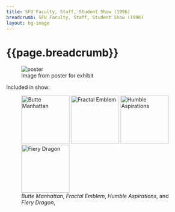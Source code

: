 ```yaml
---
title: SFU Faculty, Staff, Student Show (1996)
breadcrumb: SFU Faculty, Staff, Student Show (1996)
layout: bg-image
---
```

# {{page.breadcrumb}}

<div class="container">
  <figure>
  <img src="{{"/assets/projects/img/sfu-poster.jpg" | relative_url}}"
  class="img-fluid" alt="poster" />
  <figcaption>
    Image from poster for exhibit
  </figcaption>
  </figure>
</div>

<p>
Included in show:
</p>

<div class="container">
<div class="row">
  <figure>
    <img class="img-fluid rounded m-1" style="height: 128px"
    src="{{ "/assets/gallery/img/1990-Hep-Butte-Manhattan.jpg" | relative_url }}"
    alt="Butte Manhattan" />
    <img class="img-fluid rounded m-1" style="height: 128px"
    src="{{ "/assets/gallery/img/1992-Hep-Fractal-Emblem.jpg" | relative_url }}"
    alt="Fractal Emblem" />
    <img class="img-fluid rounded m-1" style="height: 128px"
    src="{{ "/assets/gallery/img/1994-Hep-Humble-Aspirations.jpg" | relative_url }}"
    alt="Humble Aspirations" />
    <img class="img-fluid rounded m-1" style="height: 128px"
    src="{{ "/assets/gallery/img/1990-Hep-Fiery-Dragon.jpg" | relative_url }}"
    alt="Fiery Dragon" />
  <figcaption>
    <em>Butte Manhattan</em>,
    <em>Fractal Emblem</em>,
    <em>Humble Aspirations</em>, and
    <em>Fiery Dragon</em>,
  </figcaption>
  </figure>
</div>
</div>
